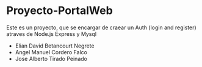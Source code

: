 # Proyecto-PortalWeb
Este es un proyecto, que se encargar de craear un Auth (login and register) atraves de Node.js Express y Mysql

- Elian David Betancourt Negrete
- Angel Manuel Cordero Falco
- Jose Alberto Tirado Peinado
